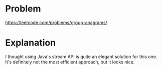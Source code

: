 # Problem

https://leetcode.com/problems/group-anagrams/

# Explanation

I thought using Java's stream API is quite an elegant solution for this one. It's definitely not the most efficient approach, but it looks nice.

